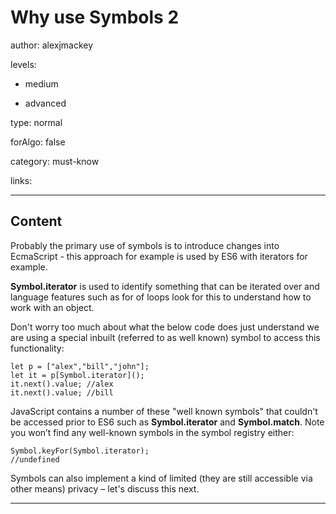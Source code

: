 # Why use Symbols 2
author: alexjmackey

levels:

  - medium

  - advanced

type: normal

forAlgo: false

category: must-know

links:

---
## Content

Probably the primary use of symbols is to introduce changes into EcmaScript - this approach for example is used by ES6 with iterators for example.

**Symbol.iterator** is used to identify something that can be iterated over and  language features such as for of loops look for this to understand how to work with an object.

Don't worry too much about what the below code does just understand we are using a special inbuilt (referred to as well known) symbol to access this functionality:

```
let p = ["alex","bill","john"];
let it = p[Symbol.iterator]();
it.next().value; //alex
it.next().value; //bill
```

JavaScript contains a number of these "well known symbols" that couldn't be accessed prior to ES6 such as **Symbol.iterator** and **Symbol.match**. Note you won’t find any well-known symbols in the symbol registry either:

```
Symbol.keyFor(Symbol.iterator);
//undefined
```

Symbols can also implement a kind of limited (they are still accessible via other means) privacy – let's discuss this next.

---